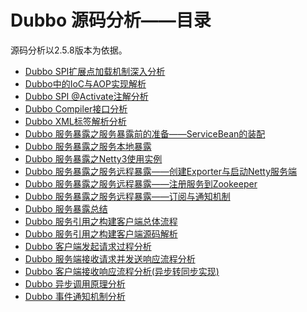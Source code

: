# Dubbo 源码分析——目录

源码分析以2.5.8版本为依据。

- [Dubbo SPI扩展点加载机制深入分析](https://xuanjian1992.top/2018/11/20/Dubbo-SPI%E6%89%A9%E5%B1%95%E7%82%B9%E5%8A%A0%E8%BD%BD%E6%9C%BA%E5%88%B6%E6%B7%B1%E5%85%A5%E5%88%86%E6%9E%90/)
- [Dubbo中的IoC与AOP实现解析](https://xuanjian1992.top/2018/11/25/Dubbo-IoC%E4%B8%8EAOP%E8%A7%A3%E6%9E%90/)
- [Dubbo SPI @Activate注解分析](https://xuanjian1992.top/2018/12/05/Dubbo-SPI-@Activate%E6%B3%A8%E8%A7%A3%E5%88%86%E6%9E%90/)
- [Dubbo Compiler接口分析](https://xuanjian1992.top/2019/01/13/Dubbo-Compiler%E6%8E%A5%E5%8F%A3%E5%88%86%E6%9E%90/)
- [Dubbo XML标签解析分析](https://xuanjian1992.top/2019/01/14/Dubbo-XML%E6%A0%87%E7%AD%BE%E8%A7%A3%E6%9E%90%E5%88%86%E6%9E%90/)
- [Dubbo 服务暴露之服务暴露前的准备——ServiceBean的装配](https://xuanjian1992.top/2019/03/03/Dubbo-%E6%9C%8D%E5%8A%A1%E6%9A%B4%E9%9C%B2%E4%B9%8B%E6%9C%8D%E5%8A%A1%E6%9A%B4%E9%9C%B2%E5%89%8D%E7%9A%84%E5%87%86%E5%A4%87-ServiceBean%E7%9A%84%E8%A3%85%E9%85%8D(dubbo-2.5.8)/)
- [Dubbo 服务暴露之服务本地暴露](https://xuanjian1992.top/2019/03/03/Dubbo-%E6%9C%8D%E5%8A%A1%E6%9A%B4%E9%9C%B2%E4%B9%8B%E6%9C%8D%E5%8A%A1%E6%9C%AC%E5%9C%B0%E6%9A%B4%E9%9C%B2/)
- [Dubbo 服务暴露之Netty3使用实例](https://xuanjian1992.top/2019/03/03/Dubbo-%E6%9C%8D%E5%8A%A1%E6%9A%B4%E9%9C%B2%E4%B9%8BNetty3%E4%BD%BF%E7%94%A8%E5%AE%9E%E4%BE%8B/)
- [Dubbo 服务暴露之服务远程暴露——创建Exporter与启动Netty服务端](https://xuanjian1992.top/2019/03/03/Dubbo-%E6%9C%8D%E5%8A%A1%E6%9A%B4%E9%9C%B2%E4%B9%8B%E6%9C%8D%E5%8A%A1%E8%BF%9C%E7%A8%8B%E6%9A%B4%E9%9C%B2-%E5%88%9B%E5%BB%BAExporter%E4%B8%8E%E5%90%AF%E5%8A%A8Netty%E6%9C%8D%E5%8A%A1%E7%AB%AF/)
- [Dubbo 服务暴露之服务远程暴露——注册服务到Zookeeper](https://xuanjian1992.top/2019/03/03/Dubbo-%E6%9C%8D%E5%8A%A1%E6%9A%B4%E9%9C%B2%E4%B9%8B%E6%9C%8D%E5%8A%A1%E8%BF%9C%E7%A8%8B%E6%9A%B4%E9%9C%B2-%E6%B3%A8%E5%86%8C%E6%9C%8D%E5%8A%A1%E5%88%B0Zookeeper/)
- [Dubbo 服务暴露之服务远程暴露——订阅与通知机制](https://xuanjian1992.top/2019/03/03/Dubbo-%E6%9C%8D%E5%8A%A1%E6%9A%B4%E9%9C%B2%E4%B9%8B%E6%9C%8D%E5%8A%A1%E8%BF%9C%E7%A8%8B%E6%9A%B4%E9%9C%B2-%E8%AE%A2%E9%98%85%E4%B8%8E%E9%80%9A%E7%9F%A5%E6%9C%BA%E5%88%B6/)
- [Dubbo 服务暴露总结](https://xuanjian1992.top/2019/03/03/Dubbo-%E6%9C%8D%E5%8A%A1%E6%9A%B4%E9%9C%B2%E6%80%BB%E7%BB%93/)
- [Dubbo 服务引用之构建客户端总体流程](https://xuanjian1992.top/2019/03/03/Dubbo-%E6%9C%8D%E5%8A%A1%E5%BC%95%E7%94%A8%E4%B9%8B%E6%9E%84%E5%BB%BA%E5%AE%A2%E6%88%B7%E7%AB%AF%E6%80%BB%E4%BD%93%E6%B5%81%E7%A8%8B/)
- [Dubbo 服务引用之构建客户端源码解析](https://xuanjian1992.top/2019/03/03/Dubbo-%E6%9C%8D%E5%8A%A1%E5%BC%95%E7%94%A8%E4%B9%8B%E6%9E%84%E5%BB%BA%E5%AE%A2%E6%88%B7%E7%AB%AF%E6%BA%90%E7%A0%81%E8%A7%A3%E6%9E%90/)
- [Dubbo 客户端发起请求过程分析](https://xuanjian1992.top/2019/03/11/Dubbo-%E5%AE%A2%E6%88%B7%E7%AB%AF%E5%8F%91%E8%B5%B7%E8%AF%B7%E6%B1%82%E8%BF%87%E7%A8%8B%E5%88%86%E6%9E%90/)
- [Dubbo 服务端接收请求并发送响应流程分析](https://xuanjian1992.top/2019/03/11/Dubbo-%E6%9C%8D%E5%8A%A1%E7%AB%AF%E6%8E%A5%E6%94%B6%E8%AF%B7%E6%B1%82%E5%B9%B6%E5%8F%91%E9%80%81%E5%93%8D%E5%BA%94%E6%B5%81%E7%A8%8B%E5%88%86%E6%9E%90/)
- [Dubbo 客户端接收响应流程分析(异步转同步实现)](https://xuanjian1992.top/2019/03/11/Dubbo-%E5%AE%A2%E6%88%B7%E7%AB%AF%E6%8E%A5%E6%94%B6%E5%93%8D%E5%BA%94%E6%B5%81%E7%A8%8B%E5%88%86%E6%9E%90(%E5%BC%82%E6%AD%A5%E8%BD%AC%E5%90%8C%E6%AD%A5%E5%AE%9E%E7%8E%B0)/)
- [Dubbo 异步调用原理分析]()
- [Dubbo 事件通知机制分析]()

